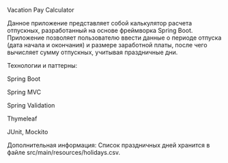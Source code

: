 Vacation Pay Calculator

Данное приложение представляет собой калькулятор расчета отпускных, разработанный на основе фреймворка Spring Boot. 
Приложение позволяет пользователю ввести данные о периоде отпуска (дата начала и окончания) и размере заработной платы, после чего вычисляет сумму отпускных, учитывая праздничные дни.


Технологии и паттерны:

Spring Boot

Spring MVC

Spring Validation

Thymeleaf

JUnit, Mockito


Дополнительная информация:
Список праздничных дней хранится в файле src/main/resources/holidays.csv.
